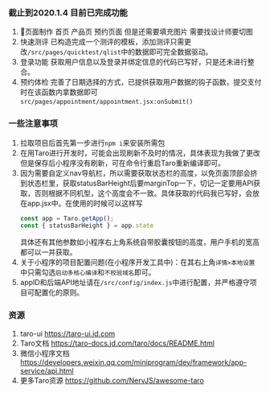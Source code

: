 ### 截止到2020.1.4 目前已完成功能

1. 页面制作
    首页 产品页 预约页面 
    但是还需要填充图片 需要找设计师要切图
2. 快速测评
    已构造完成一个测评的模板，添加测评只需更改`/src/pages/quicktest/qlist`中的数据即可完全数据驱动。
3. 登录功能
    获取用户信息以及登录并绑定信息的代码已写好，只是还未进行整合。
4. 预约体检
    完善了日期选择的方式，已提供获取用户数据的钩子函数，提交支付时在该函数内拿数据即可
    `src/pages/appointment/appointment.jsx:onSubmit()`


### 一些注意事项
1. 拉取项目后首先第一步进行`npm i`来安装所需包 
2. 在用Taro进行开发时，可能会出现刷新不及时的情况，具体表现为我做了更改但是保存后小程序没有刷新，可在命令行重启Taro重新编译即可。
3. 因为需要自定义nav导航栏，所以需要获取状态栏的高度，以免页面顶部会挤到状态栏里，获取statusBarHeight后要marginTop一下，切记一定要用API获取，否则根据不同机型，这个高度会不一致。具体获取的代码我已写好，会放在app.jsx中。在使用的时候可以这样写
    ```js
    const app = Taro.getApp();
    const { statusBarHeight } = app.state
    ```
    具体还有其他参数如小程序右上角系统自带胶囊按钮的高度，用户手机的宽高都可以一并获取。
4. 关于小程序的项目配置问题(在小程序开发工具中)：在其右上角`详情>本地设置`中只需勾选`启动多核心编译`和`不校验域名`即可。
5. appID和后端API地址请在`/src/config/index.js`中进行配置，并严格遵守项目可配置化的原则。



### 资源
1. taro-ui 
    https://taro-ui.jd.com
2. Taro文档
    https://taro-docs.jd.com/taro/docs/README.html
3. 微信小程序文档
    https://developers.weixin.qq.com/miniprogram/dev/framework/app-service/api.html
4. 更多Taro资源
    https://github.com/NervJS/awesome-taro

